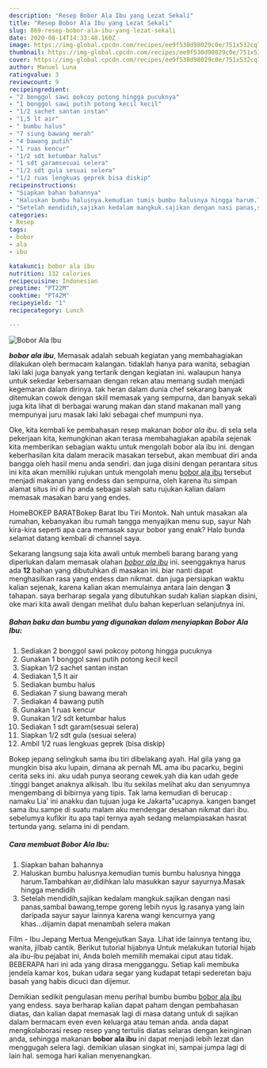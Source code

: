 ```yaml
---
description: "Resep Bobor Ala Ibu yang Lezat Sekali"
title: "Resep Bobor Ala Ibu yang Lezat Sekali"
slug: 869-resep-bobor-ala-ibu-yang-lezat-sekali
date: 2020-08-14T14:33:48.160Z
image: https://img-global.cpcdn.com/recipes/ee9f530d98029c0e/751x532cq70/bobor-ala-ibu-foto-resep-utama.jpg
thumbnail: https://img-global.cpcdn.com/recipes/ee9f530d98029c0e/751x532cq70/bobor-ala-ibu-foto-resep-utama.jpg
cover: https://img-global.cpcdn.com/recipes/ee9f530d98029c0e/751x532cq70/bobor-ala-ibu-foto-resep-utama.jpg
author: Manuel Luna
ratingvalue: 3
reviewcount: 9
recipeingredient:
- "2 bonggol sawi pokcoy potong hingga pucuknya"
- "1 bonggol sawi putih potong kecil kecil"
- "1/2 sachet santan instan"
- "1,5 lt air"
- " bumbu halus"
- "7 siung bawang merah"
- "4 bawang putih"
- "1 ruas kencur"
- "1/2 sdt ketumbar halus"
- "1 sdt garamsesuai selera"
- "1/2 sdt gula sesuai selera"
- "1/2 ruas lengkuas geprek bisa diskip"
recipeinstructions:
- "Siapkan bahan bahannya"
- "Haluskan bumbu halusnya.kemudian tumis bumbu halusnya hingga harum.Tambahkan air,didihkan lalu masukkan sayur sayurnya.Masak hingga mendidih"
- "Setelah mendidih,sajikan kedalam mangkuk.sajikan dengan nasi panas,sambal bawang,tempe goreng lebih nyus lg.rasanya yang lain daripada sayur sayur lainnya karena wangi kencurnya yang khas...dijamin dapat menambah selera makan"
categories:
- Resep
tags:
- bobor
- ala
- ibu

katakunci: bobor ala ibu 
nutrition: 132 calories
recipecuisine: Indonesian
preptime: "PT22M"
cooktime: "PT42M"
recipeyield: "1"
recipecategory: Lunch

---
```



![Bobor Ala Ibu](https://img-global.cpcdn.com/recipes/ee9f530d98029c0e/751x532cq70/bobor-ala-ibu-foto-resep-utama.jpg)

<b><i>bobor ala ibu</i></b>, Memasak adalah sebuah kegiatan yang membahagiakan dilakukan oleh bermacam kalangan. tidaklah hanya para wanita, sebagian laki laki juga banyak yang tertarik dengan kegiatan ini. walaupun hanya untuk sekedar kebersamaan dengan rekan atau memang sudah menjadi kegemaran dalam dirinya. tak heran dalam dunia chef sekarang banyak ditemukan cowok dengan skill memasak yang sempurna, dan banyak sekali juga kita lihat di berbagai warung makan dan stand makanan mall yang mempunyai juru masak laki laki sebagai chef mumpuni nya.

Oke, kita kembali ke pembahasan resep makanan <i>bobor ala ibu</i>. di sela sela pekerjaan kita, kemungkinan akan terasa membahagiakan apabila sejenak kita memberikan sebagian waktu untuk mengolah bobor ala ibu ini. dengan keberhasilan kita dalam meracik masakan tersebut, akan membuat diri anda bangga oleh hasil menu anda sendiri. dan juga disini dengan perantara situs ini kita akan memiliki rujukan untuk mengolah menu <u>bobor ala ibu</u> tersebut menjadi makanan yang endess dan sempurna, oleh karena itu simpan alamat situs ini di hp anda sebagai salah satu rujukan kalian dalam memasak masakan baru yang endes.

HomeBOKEP BARATBokep Barat Ibu Tiri Montok. Nah untuk masakan ala rumahan, kebanyakan ibu rumah tangga menyajikan menu sup, sayur Nah kira-kira seperti apa cara memasak sayur bobor yang enak? Halo bunda selamat datang kembali di channel saya.


Sekarang langsung saja kita awali untuk membeli barang barang yang diperlukan dalam memasak olahan <u><i>bobor ala ibu</i></u> ini. seenggaknya harus ada <b>12</b> bahan yang dibutuhkan di masakan ini. biar nanti dapat menghasilkan rasa yang endess dan nikmat. dan juga persiapkan waktu kalian sejenak, karena kalian akan memulainya antara lain dengan <b>3</b> tahapan. saya berharap segala yang dibutuhkan sudah kalian siapkan disini, oke mari kita awali dengan melihat dulu bahan keperluan selanjutnya ini.

<!--inarticleads1-->

##### Bahan baku dan bumbu yang digunakan dalam menyiapkan Bobor Ala Ibu:

1. Sediakan 2 bonggol sawi pokcoy potong hingga pucuknya
1. Gunakan 1 bonggol sawi putih potong kecil kecil
1. Siapkan 1/2 sachet santan instan
1. Sediakan 1,5 lt air
1. Sediakan  bumbu halus
1. Sediakan 7 siung bawang merah
1. Sediakan 4 bawang putih
1. Gunakan 1 ruas kencur
1. Gunakan 1/2 sdt ketumbar halus
1. Sediakan 1 sdt garam(sesuai selera)
1. Siapkan 1/2 sdt gula (sesuai selera)
1. Ambil 1/2 ruas lengkuas geprek (bisa diskip)


Bokep jepang selingkuh sama ibu tiri dibelakang ayah. Hal gila yang ga mungkin bisa aku lupain, dimana ak pernah ML ama ibu pacarku, begini cerita seks ini. aku udah punya seorang cewek.yah dia kan udah gede .tinggi banget anaknya alkisah. Ibu itu sekilas melihat aku dan senyumnya mengembang di bibirnya yang tipis. Tak lama kemudian di berucap : namaku Lia&#39; ini anakku dan tujuan juga ke Jakarta&#34;ucapnya. kangen banget sama ibu.sampe di suatu malam aku mendengar desahan nikmat dari ibu. sebelumya kufikir itu apa tapi ternya ayah sedang melampiasakan hasrat tertunda yang. selama ini di pendam. 

<!--inarticleads2-->

##### Cara membuat Bobor Ala Ibu:

1. Siapkan bahan bahannya
1. Haluskan bumbu halusnya.kemudian tumis bumbu halusnya hingga harum.Tambahkan air,didihkan lalu masukkan sayur sayurnya.Masak hingga mendidih
1. Setelah mendidih,sajikan kedalam mangkuk.sajikan dengan nasi panas,sambal bawang,tempe goreng lebih nyus lg.rasanya yang lain daripada sayur sayur lainnya karena wangi kencurnya yang khas...dijamin dapat menambah selera makan


Film - Ibu Jepang Mertua Mengejutkan Saya. Lihat ide lainnya tentang ibu, wanita, jilbab cantik. Berikut tutorial hijabnya Untuk melakukan tutorial hijab ala ibu-ibu pejabat ini, Anda boleh memilih memakai ciput atau tidak. BEBERAPA hari ini ada yang dirasa mengganggu. Setiap kali membuka jendela kamar kos, bukan udara segar yang kudapat tetapi sederetan baju basah yang habis dicuci dan dijemur. 

Demikian sedikit pengulasan menu perihal bumbu bumbu <u>bobor ala ibu</u> yang endess. saya berharap kalian dapat paham dengan pembahasan diatas, dan kalian dapat memasak lagi di masa datang untuk di sajikan dalam bermacam even even keluarga atau teman anda. anda dapat mengkolaborasi resep resep yang tertulis diatas selaras dengan keinginan anda, sehingga makanan <b>bobor ala ibu</b> ini dapat menjadi lebih lezat dan menggugah selera lagi. demikian ulasan singkat ini, sampai jumpa lagi di lain hal. semoga hari kalian menyenangkan.
